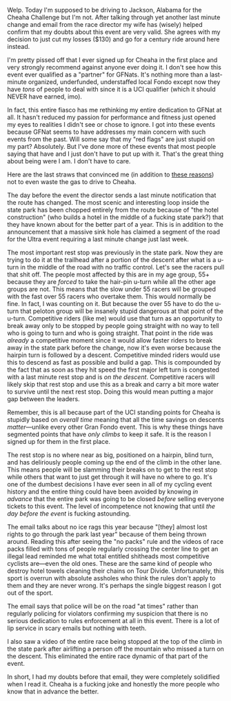 Welp. Today I'm supposed to be driving to Jackson, Alabama for the Cheaha Challenge but I'm not. After talking through yet another last minute change and email from the race director my wife has (wisely) helped confirm that my doubts about this event are very valid. She agrees with my decision to just cut my losses ($130) and go for a century ride around here instead.

I'm pretty pissed off that I ever signed up for Cheaha in the first place and very strongly recommend against anyone ever doing it. I don't see how this event ever qualified as a "partner" for GFNats. It's nothing more than a last-minute organized, underfunded, understaffed local Fondo except now they have *tons* of people to deal with since it is a UCI qualifier (which it should NEVER have earned, imo).

In fact, this entire fiasco has me rethinking my entire dedication to GFNat at all. It hasn't reduced my passion for performance and fitness just opened my eyes to realities I didn't see or chose to ignore. I got into these events because GFNat seems to have addresses my main concern with such events from the past. Will some say that my "red flags" are just stupid on my part? Absolutely. But I've done more of these events that most people saying that have and I just don't have to put up with it. That's the great thing about being were I am. I don't have to care.

Here are the last straws that convinced me (in addition to [these reasons](../Fitness/First%20and%20last%20Cheaha%20for%20me.md)) not to even waste the gas to drive to Cheaha.

The day before the event the director sends a last minute notification that the route has changed. The most scenic and interesting loop inside the state park has been chopped entirely from the route because of "the hotel construction" (who builds a hotel in the middle of a fucking state park?) that they have known about for the better part of a year. This is in addition to the announcement that a massive sink hole has claimed a segment of the road for the Ultra event requiring a last minute change just last week.

The most important rest stop was previously in the state park. Now they are trying to do it at the trailhead after a portion of the descent after what is a u-turn in the middle of the road with no traffic control. Let's see the racers pull that shit off. The people most affected by this are in my age group, 55+ because they are *forced* to take the hair-pin u-turn while all the other age groups are not. This means that the slow under 55 racers will be grouped with the fast over 55 racers who overtake them. This would normally be fine. In fact, I was counting on it. But because the over 55 have to do the u-turn that peloton group will be insanely stupid dangerous at that point of the u-turn. Competitive riders (like me) would use that turn as an opportunity to break away only to be stopped by people going straight with no way to tell who is going to turn and who is going straight. That point in the ride was *already* a competitive moment since it would allow faster riders to break away in the state park before the change, now it's even worse because the hairpin turn is followed by a descent. Competitive minded riders would use this to descend as fast as possible and build a gap. This is compounded by the fact that as soon as they hit speed the first major left turn is congested with a last minute rest stop and is *on the descent*. Competitive racers will likely skip that rest stop and use this as a break and carry a bit more water to survive until the next rest stop. Doing this would mean putting a major gap between the leaders.

Remember, this is all because part of the UCI standing points for Cheaha is stupidly based on *overall time* meaning that all the time savings on descents *matter*—unlike every other Gran Fondo event. This is why these things have segmented points that have *only climbs* to keep it safe. It is the reason I signed up for them in the first place.

The rest stop is no where near as big, positioned on a hairpin, blind turn, and has deliriously people coming up the end of the climb in the other lane. This means people will be slamming their breaks on to get to the rest stop while others that want to just get through it will have no where to go. It's one of the dumbest decisions I have ever seen in all of my cycling event history and the entire thing could have been avoided by knowing *in advance* that the entire park was going to be closed *before* selling everyone tickets to this event. The level of incompetence not knowing that until *the day before the event* is fucking astounding. 

The email talks about no ice rags this year because "\[they\] almost lost rights to go through the park last year" because of them being thrown around. Reading this after seeing the "no packs" rule and the videos of race packs filled with tons of people regularly crossing the center line to get an illegal lead reminded me what total entitled shitheads most competitive cyclists are—even the old ones. These are the same kind of people who destroy hotel towels cleaning their chains on Tour Divide. Unfortunately, this sport is overrun with absolute assholes who think the rules don't apply to them and they are never wrong. It's perhaps the single biggest reason I got out of the sport.

The email says that police will be on the road "at times" rather than regularly policing for violators confirming my suspicion that there is no serious dedication to rules enforcement at all in this event. There is a lot of lip service in scary emails but nothing with teeth.

I also saw a video of the entire race being stopped at the top of the climb in the state park after airlifting a person off the mountain who missed a turn on the descent. This eliminated the entire race dynamic of that part of the event.

In short, I had my doubts before that email, they were completely solidified when I read it. Cheaha is a fucking joke and honestly the more people who know that in advance the better.